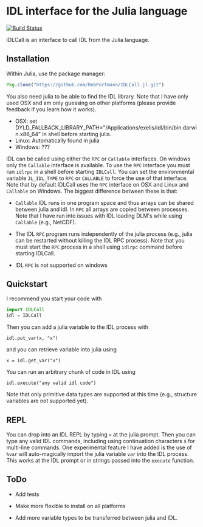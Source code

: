# IDL interface for the Julia language

[![Build Status](https://travis-ci.org/BobPortmann/IDLCall.jl.svg?branch=master)](https://travis-ci.org/BobPortmann/IDLCall.jl)

IDLCall is an interface to call IDL from the Julia language.

## Installation

Within Julia, use the package manager:
```julia
Pkg.clone("https://github.com/BobPortmann/IDLCall.jl.git")
```

You also need julia to be able to find the IDL library. Note that I have only used
OSX and am only guessing on other platforms (please provide feedback if you learn
how it works).

- OSX: set DYLD_FALLBACK_LIBRARY_PATH="/Applications/exelis/idl/bin/bin.darwin.x86_64"
  in shell before starting julia.
- Linux: Automatically found in julia
- Windows: ???

IDL can be called using either the `RPC` or `Callable` interfaces. On windows only the `Callable`
interface is available. To use the `RPC` interface you must run `idlrpc` in a shell before
starting `IDLCall`. You can set the environmental variable `JL_IDL_TYPE` to `RPC` or `CALLABLE`
to force the use of that interface. Note that by default IDLCall uses the `RPC` interface
on OSX and Linux and `Callable` on Windows. The biggest difference between these is that:

- `Callable` IDL runs in one program space and thus arrays can be shared between julia and idl.
  In `RPC` all arrays are copied between processes. Note that I have run into issues with IDL
  loading DLM's while using `Callable` (e.g., NetCDF).

- The IDL `RPC` program runs independently of the julia process (e.g., julia
  can be restarted without killing the IDL RPC process). Note that you must start the
  `RPC` process in a shell using `idlrpc` command before starting IDLCall.

- IDL `RPC` is not supported on windows

## Quickstart

I recommend you start your code with

```julia
import IDLCall
idl = IDLCall
```
Then you can add a julia variable to the IDL process with

```
idl.put_var(x, "x")
```

and you can retrieve variable into julia using

```
x = idl.get_var("x")
```

You can run an arbitrary chunk of code in IDL using

```
idl.execute("any valid idl code")
```
Note that only primitive data types are supported at this time (e.g., structure variables
are not supported yet).

## REPL

You can drop into an IDL REPL by typing `>` at the julia prompt. Then you can type any valid
IDL commands, including using continuation characters `$` for multi-line commands. One
experimental feature I have added is the use of `%var` will auto-magically import the julia
variable `var` into the IDL process. This works at the IDL prompt or in strings passed into the
`execute` function.

## ToDo

- Add tests

- Make more flexible to install on all platforms

- Add more variable types to be transferred between julia and IDL.
